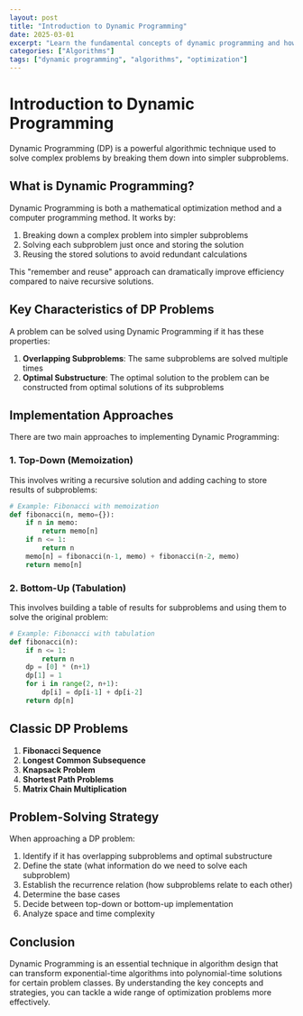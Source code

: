 ```yaml
---
layout: post
title: "Introduction to Dynamic Programming"
date: 2025-03-01
excerpt: "Learn the fundamental concepts of dynamic programming and how to solve problems efficiently."
categories: ["Algorithms"]
tags: ["dynamic programming", "algorithms", "optimization"]
---
```


# Introduction to Dynamic Programming

Dynamic Programming (DP) is a powerful algorithmic technique used to solve complex problems by breaking them down into simpler subproblems.

## What is Dynamic Programming?

Dynamic Programming is both a mathematical optimization method and a computer programming method. It works by:

1. Breaking down a complex problem into simpler subproblems
2. Solving each subproblem just once and storing the solution
3. Reusing the stored solutions to avoid redundant calculations

This "remember and reuse" approach can dramatically improve efficiency compared to naive recursive solutions.

## Key Characteristics of DP Problems

A problem can be solved using Dynamic Programming if it has these properties:

1. **Overlapping Subproblems**: The same subproblems are solved multiple times
2. **Optimal Substructure**: The optimal solution to the problem can be constructed from optimal solutions of its subproblems

## Implementation Approaches

There are two main approaches to implementing Dynamic Programming:

### 1. Top-Down (Memoization)

This involves writing a recursive solution and adding caching to store results of subproblems:

```python
# Example: Fibonacci with memoization
def fibonacci(n, memo={}):
    if n in memo:
        return memo[n]
    if n <= 1:
        return n
    memo[n] = fibonacci(n-1, memo) + fibonacci(n-2, memo)
    return memo[n]
```

### 2. Bottom-Up (Tabulation)

This involves building a table of results for subproblems and using them to solve the original problem:

```python
# Example: Fibonacci with tabulation
def fibonacci(n):
    if n <= 1:
        return n
    dp = [0] * (n+1)
    dp[1] = 1
    for i in range(2, n+1):
        dp[i] = dp[i-1] + dp[i-2]
    return dp[n]
```

## Classic DP Problems

1. **Fibonacci Sequence**
2. **Longest Common Subsequence**
3. **Knapsack Problem**
4. **Shortest Path Problems**
5. **Matrix Chain Multiplication**

## Problem-Solving Strategy

When approaching a DP problem:

1. Identify if it has overlapping subproblems and optimal substructure
2. Define the state (what information do we need to solve each subproblem)
3. Establish the recurrence relation (how subproblems relate to each other)
4. Determine the base cases
5. Decide between top-down or bottom-up implementation
6. Analyze space and time complexity

## Conclusion

Dynamic Programming is an essential technique in algorithm design that can transform exponential-time algorithms into polynomial-time solutions for certain problem classes. By understanding the key concepts and strategies, you can tackle a wide range of optimization problems more effectively.